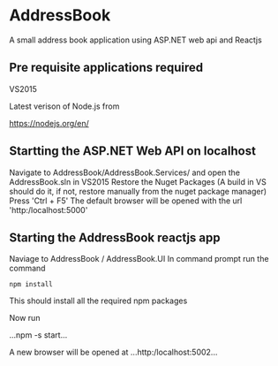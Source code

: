 # AddressBook
A small address book application using ASP.NET web api and Reactjs

## Pre requisite applications required

VS2015

Latest verison of Node.js from 
 
 https://nodejs.org/en/
 

## Startting the ASP.NET Web API on localhost
 Navigate to AddressBook/AddressBook.Services/ and open the AddressBook.sln in VS2015
 Restore the Nuget Packages (A build in VS should do it, if not, restore manually from the nuget package manager)
 Press 'Ctrl + F5'
 The default browser will be opened with the url 'http:/localhost:5000'

## Starting the AddressBook reactjs app
 Naviage to AddressBook / AddressBook.UI
 In command prompt run the command
  ```
 npm install 
  ```
 This should install all the required npm packages 

 Now run

...npm -s start...

A new browser will be opened at
...http:/localhost:5002...
